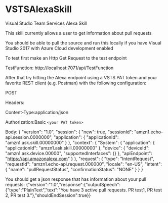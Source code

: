 # VSTSAlexaSkill
Visual Studio Team Services Alexa Skill

This skill currently allows a user to get information about pull requests

You should be able to pull the source and run this locally if you have Visual Studio 2017 with Azure Cloud development enabled

To test first make an Http Get Request to the test endpoint

TestFunction: http://localhost:7071/api/TestFunction

After that try hitting the Alexa endpoint using a VSTS PAT token and  your favorite REST client (e.g. Postman) with the following configuration:

POST

Headers:

  Content-Type:application/json
  
  Authorization:Basic `<your PAT token>`
  
  Body: 
{
  "version": "1.0",
  "session": {
    "new": true,
    "sessionId": "amzn1.echo-api.session.0000000",
    "application": {
      "applicationId": "amzn1.ask.skill.00000000"
    }
  },
  "context": {
    "System": {
      "application": {
        "applicationId": "amzn1.ask.skill.00000000"
      },
      "device": {
        "deviceId": "amzn1.ask.device.00000",
        "supportedInterfaces": {}
      },
      "apiEndpoint": "https://api.amazonalexa.com"
    }
  },
  "request": {
    "type": "IntentRequest",
    "requestId": "amzn1.echo-api.request.000000",
    "locale": "en-US",
    "intent": {
      "name": "pullRequestStatus",
      "confirmationStatus": "NONE"
    }
  }
}

You should get a json response that has information about your pull requests:
{"version":"1.0","response":{"outputSpeech":{"type":"PlainText","text":"You have 3 active pull requests. PR test1, PR test 2, PR test 3."},"shouldEndSession":true}}
